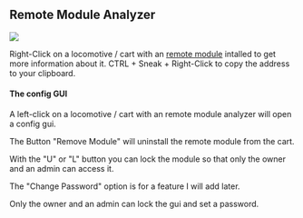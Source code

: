 ## Remote Module Analyzer

![](item:ocminecart:itemcartremoteanalyzer@0)

Right-Click on a locomotive / cart with an [remote module](remote.md) intalled to get more information about it.
CTRL + Sneak + Right-Click to copy the address to your clipboard.

#### The config GUI
A left-click on a locomotive / cart with an remote module analyzer will open a config gui.

The Button "Remove Module" will uninstall the remote module from the cart.

With the "U" or "L" button you can lock the module so that only the owner and an admin can access it. 

The "Change Password" option is for a feature I will add later. 

Only the owner and an admin can lock the gui and set a password. 
